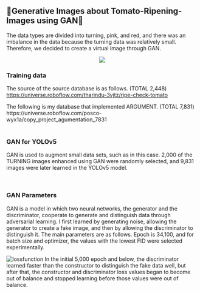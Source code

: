 ## 🍅Generative Images about Tomato-Ripening-Images using GAN🍅
The data types are divided into turning, pink, and red, and there was an imbalance in the data because the turning data was relatively small. Therefore, we decided to create a virtual image through GAN.

<p align="center">
<img src="https://github.com/chaninjung/tomato-ripening-GAN/assets/156671303/25c71224-e2fd-4893-9a7e-a93a15435981.gif">
  
<br>

### Training data
The source of the source database is as follows. (TOTAL 2,448)
https://universe.roboflow.com/tharindu-3vjtz/ripe-check-tomato
</p>
The following is my database that implemented ARGUMENT. (TOTAL 7,831)
https://universe.roboflow.com/posco-wyx1a/copy_project_agumentation_7831

<br>
<br>

### GAN for YOLOv5
GAN is used to augment small data sets, such as in this case.
2,000 of the TURNING images enhanced using GAN were randomly selected, and 9,831 images were later learned in the YOLOv5 model.

<br>

### GAN Parameters



GAN is a model in which two neural networks, the generator and the discriminator, cooperate to generate and distinguish data through adversarial learning. I first learned by generating noise, allowing the generator to create a fake image, and then by allowing the discriminator to distinguish it.
The main parameters are as follows. Epoch is 34,100, and for batch size and optimizer, the values with the lowest FID were selected experimentally. </p>
![lossfunction](https://github.com/chaninjung/tomato-ripening-GAN/assets/156671303/a5d011f0-86ba-4a43-b779-d79dcfaf358f)
In the initial 5,000 epoch and below, the discriminator learned faster than the constructor to distinguish the fake data well, but after that, the constructor and discriminator loss values began to become out of balance and stopped learning before those values were out of balance.
